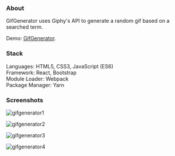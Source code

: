 ### About

GifGenerator uses Giphy's API to generate a random gif based on a searched term.

Demo: [GifGenerator](https://tamaramarr.github.io/giphyProject/).

### Stack

Languages: HTML5, CSS3, JavaScript (ES6)<br />
Framework: React, Bootstrap<br />
Module Loader: Webpack<br />
Package Manager: Yarn<br />

### Screenshots

![gifgenerator1](https://user-images.githubusercontent.com/25713765/34470047-cda877d8-ef29-11e7-98e9-16259153fa40.png)

![gifgenerator2](https://user-images.githubusercontent.com/25713765/34470048-cdc42ef6-ef29-11e7-8c17-fc606b50a3c6.png)

![gifgenerator3](https://user-images.githubusercontent.com/25713765/34470049-cde0126a-ef29-11e7-9c36-3a1c2c326999.png)

![gifgenerator4](https://user-images.githubusercontent.com/25713765/34470050-cdfb359a-ef29-11e7-947b-99c0ba238174.png)